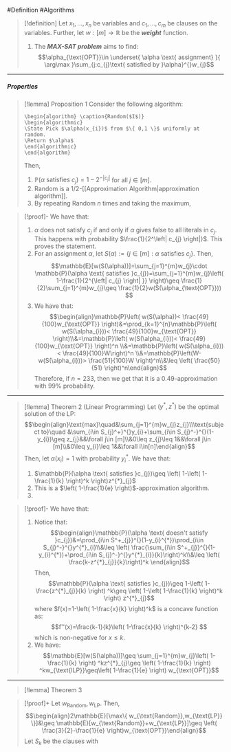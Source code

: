 #Definition #Algorithms 

> [!definition]
> Let $x_{1},\dots,x_{n}$ be variables and $c_{1},\dots,c_{m}$ be clauses on the variables. Further, let $w:[m]\to \mathbb{R}$ be the ***weight*** function. 
> 1. The ***MAX-SAT problem*** aims to find: $$\alpha_{\text{OPT}}\in \underset{ \alpha \text{ assignment} }{ \arg\max }\sum_{j:c_{j}\text{ satisfied by }\alpha}^{}w_{j}$$
---
##### Properties
> [!lemma] Proposition 1
> Consider the following algorithm:
>    ```pseudo
>    \begin{algorithm} \caption{Random($I$)} 
>    \begin{algorithmic}
>    \State Pick $\alpha(x_{i})$ from $\{ 0,1 \}$ uniformly at random.
>    \Return $\alpha$
>    \end{algorithmic}
>    \end{algorithm}
>    ```
> 
> Then, 
> 1. $\mathbb{P}(\alpha \text{ satisfies }c_{j})=1-2^{-\left| c_{j} \right|}$ for all $j\in[m]$.
> 2. $\text{Random}$ is a 1/2-[[Approximation Algorithm|approximation algorithm]]. 
> 3. By repeating $\text{Random}$ $n$ times and taking the maximum, 

> [!proof]-
> We have that:
> 1. $\alpha$ does not satisfy $c_{j}$ if and only if $\alpha$ gives false to all literals in $c_{j}$. This happens with probability $\frac{1}{2^\left| c_{j} \right|}$. This proves the statement.
> 2. For an assignment $\alpha$, let $S(\alpha):=\{ j\in[m]:\alpha \text{ satisfies }c_{j} \}$. Then, $$\mathbb{E}[w(S(\alpha))]=\sum_{j=1}^{m}w_{j}\cdot \mathbb{P}(\alpha \text{ satisfies }c_{j})=\sum_{j=1}^{m}w_{j}\left( 1-\frac{1}{2^{\left| c_{j} \right| }} \right)\geq \frac{1}{2}\sum_{j=1}^{m}w_{j}\geq \frac{1}{2}w(S(\alpha_{\text{OPT}})) $$
> 3. We have that: $$\begin{align}\mathbb{P}\left( w(S(\alpha))< \frac{49}{100}w_{\text{OPT}} \right)&=\prod_{k=1}^{n}\mathbb{P}\left( w(S(\alpha_{i}))< \frac{49}{100}w_{\text{OPT}} \right)\\&=\mathbb{P}\left( w(S(\alpha_{i}))< \frac{49}{100}w_{\text{OPT}} \right)^n \\&=\mathbb{P}\left( w(S(\alpha_{i}))< \frac{49}{100}W\right)^n \\&=\mathbb{P}\left(W- w(S(\alpha_{i}))> \frac{51}{100}W \right)^n\\&\leq  \left( \frac{50}{51} \right)^n\end{align}$$Therefore, if $n=233$, then we get that it is a $0.49$-approximation with $99\%$ probability.

---
> [!lemma] Theorem 2 (Linear Programming)
> Let $(y^{*},z^{*})$ be the optimal solution of the LP:$$\begin{align}\text{max}\quad&\sum_{j=1}^{m}w_{j}z_{j}\\\text{subject to}\quad &\sum_{i\in S_{j}^+}^{}y_{i}+\sum_{i\in S_{j}^-}^{}(1-y_{i})\geq z_{j}&&\forall j\in [m]\\&0\leq z_{j}\leq 1&&\forall j\in [m]\\&0\leq y_{i}\leq 1&&\forall i\in[n]\end{align}$$
> Then, let $\alpha(x_{i})=1$ with probability $y^{*}_{i}$. We have that:
> 1. $\mathbb{P}(\alpha \text{ satisfies }c_{j})\geq \left( 1-\left( 1-\frac{1}{k} \right)^k \right)z^{*}_{j}$
> 2. This is a $\left( 1-\frac{1}{e} \right)$-approximation algorithm.
> 3. 

> [!proof]-
> We have that:
> 1. Notice that: $$\begin{align}\mathbb{P}(\alpha \text{ doesn't satisfy }c_{j})&=\prod_{i\in S^+_{j}}^{}(1-y_{i}^{*})\prod_{i\in S_{j}^-}^{}y^{*}_{i}\\&\leq \left(  \frac{\sum_{i\in S^+_{j}}^{}(1-y_{i}^{*})+\prod_{i\in S_{j}^-}^{}y^{*}_{i}}{k}\right)^k\\&\leq \left(  \frac{k-z^{*}_{j}}{k}\right)^k \end{align}$$Then, $$\mathbb{P}(\alpha \text{ satisfies }c_{j})\geq 1-\left( 1-\frac{z^{*}_{j}}{k} \right) ^k\geq \left( 1-\left( 1-\frac{1}{k} \right)^k \right) z^{*}_{j}$$where $f(x)=1-\left( 1-\frac{x}{k} \right)^k$ is a concave function as: $$f''(x)=\frac{k-1}{k}\left( 1-\frac{x}{k} \right)^{k-2} $$which is non-negative for $x\leq k$. 
> 2. We have: $$\mathbb{E}[w(S(\alpha))]\geq \sum_{j=1}^{m}w_{j}\left( 1-\frac{1}{k} \right) ^kz^{*}_{j}\geq \left( 1-\frac{1}{k} \right) ^kw_{\text{ILP}}\geq\left( 1-\frac{1}{e} \right) w_{\text{OPT}}$$
---
> [!lemma] Theorem 3
>  

> [!proof]+
> Let $w_{\text{Random}},w_{\text{LP}}$. Then, $$\begin{align}2\mathbb{E}[\max\{ w_{\text{Random}},w_{\text{LP}} \}]&\geq \mathbb{E}[w_{\text{Random}}+w_{\text{LP}}]\geq \left( \frac{3}{2}-\frac{1}{e} \right)w_{\text{OPT}}\end{align}$$
> Let $S_{k}$ be the clauses with 